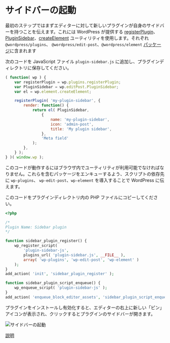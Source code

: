 <!-- 
# Get a Sidebar up and Running
 -->
# サイドバーの起動

<!-- 
The first step in the journey is to tell the editor that there is a new plugin that will have its own sidebar. You can do so by using the [registerPlugin](/packages/plugins/README.md), [PluginSidebar](/packages/edit-post/README.md#pluginsidebar), and [createElement](/packages/element/README.md) utilities provided by WordPress, to be found in the `@wordpress/plugins`, `@wordpress/edit-post`, and `@wordpress/element` [packages](/docs/reference-guides/packages.md), respectively.

Add the following code to a JavaScript file called `plugin-sidebar.js` and save it within your plugin's directory:
 -->
最初のステップではまずエディターに対して新しいプラグインが自身のサイドバーを持つことを伝えます。これには WordPress が提供する [registerPlugin](https://developer.wordpress.org/block-editor/packages/packages-plugins/)、[PluginSidebar](https://developer.wordpress.org/block-editor/packages/packages-edit-post/#pluginsidebar)、[createElement](https://developer.wordpress.org/block-editor/packages/packages-element/) ユーティリティを使用します。それぞれ `@wordpress/plugins`、 `@wordpress/edit-post`、`@wordpress/element` [パッケージ](https://ja.wordpress.org/team/handbook/block-editor/reference-guides/packages/)に含まれます

次のコードを JavaScript ファイル `plugin-sidebar.js` に追加し、プラグインディレクトリに保存してください。

```js
( function( wp ) {
	var registerPlugin = wp.plugins.registerPlugin;
	var PluginSidebar = wp.editPost.PluginSidebar;
	var el = wp.element.createElement;

	registerPlugin( 'my-plugin-sidebar', {
		render: function() {
			return el( PluginSidebar,
				{
					name: 'my-plugin-sidebar',
					icon: 'admin-post',
					title: 'My plugin sidebar',
				},
				'Meta field'
			);
		},
	} );
} )( window.wp );
```

<!-- 
For this code to work, those utilities need to be available in the browser, so you tell WordPress to enqueue the packages that include them by introducing `wp-plugins`, `wp-edit-post`, and `wp-element` as dependencies of your script.

Copy this code to a PHP file within your plugin's directory:
 -->
このコードが動作するにはブラウザ内でユーティリティが利用可能でなければなりません。これらを含むパッケージをエンキューするよう、スクリプトの依存先に `wp-plugins`、 `wp-edit-post`、`wp-element` を導入することで WordPress に伝えます。

このコードをプラグインディレクトリ内の PHP ファイルにコピーしてください。
```php
<?php

/*
Plugin Name: Sidebar plugin
*/

function sidebar_plugin_register() {
	wp_register_script(
		'plugin-sidebar-js',
		plugins_url( 'plugin-sidebar.js', __FILE__ ),
		array( 'wp-plugins', 'wp-edit-post', 'wp-element' )
	);
}
add_action( 'init', 'sidebar_plugin_register' );

function sidebar_plugin_script_enqueue() {
	wp_enqueue_script( 'plugin-sidebar-js' );
}
add_action( 'enqueue_block_editor_assets', 'sidebar_plugin_script_enqueue' );
```
<!-- 
After installing and activating this plugin, there is a new icon resembling a tack in the top-right of the editor. Upon clicking it, the plugin's sidebar will be opened:

![Sidebar Up and Running](https://raw.githubusercontent.com/WordPress/gutenberg/HEAD/docs/assets/sidebar-up-and-running.png)
 -->
プラグインをインストールし有効化すると、エディターの右上に新しい「ピン」アイコンが表示され、クリックするとプラグインのサイドバーが開きます。

![サイドバーの起動](https://raw.githubusercontent.com/WordPress/gutenberg/HEAD/docs/assets/sidebar-up-and-running.png)

[説明](https://github.com/WordPress/gutenberg/blob/HEAD/docs/how-to-guides/sidebar-tutorial/plugin-sidebar-1-up-and-running.md)
